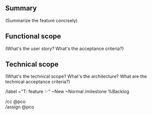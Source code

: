 ## Summary

(Summarize the feature concisely)

## Functional scope

(What's the user story? What's the acceptance criteria?)

## Technical scope

(What's the technical scope? What's the architecture? What are the technical acceptance criteria?)

/label ~"T: feature ✨" ~New ~Normal
/milestone %Backlog    
  
/cc @pco  
/assign @pco
